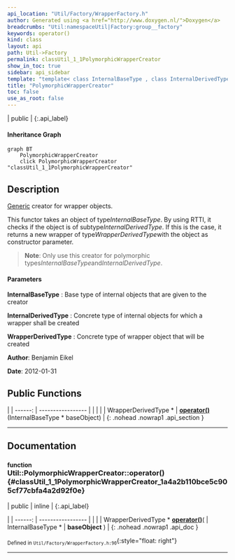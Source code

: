 ```yaml
---
api_location: "Util/Factory/WrapperFactory.h"
author: Generated using <a href="http://www.doxygen.nl/">Doxygen</a>
breadcrumbs: "Util:namespaceUtil|Factory:group__factory"
keywords: operator()
kind: class
layout: api
path: Util->Factory
permalink: classUtil_1_1PolymorphicWrapperCreator
show_in_toc: true
sidebar: api_sidebar
template: "template< class InternalBaseType , class InternalDerivedType , class WrapperDerivedType  > "
title: "PolymorphicWrapperCreator"
toc: false
use_as_root: false
---
```


| public |
{:.api_label}

#### Inheritance Graph

```mermaid
graph BT
	PolymorphicWrapperCreator
	click PolymorphicWrapperCreator "classUtil_1_1PolymorphicWrapperCreator"
```

## Description

[Generic](classUtil_1_1Generic) creator for wrapper objects.

This functor takes an object of type*InternalBaseType*. By using RTTI, it checks if the object is of subtype*InternalDerivedType*. If this is the case, it returns a new wrapper of type*WrapperDerivedType*with the object as constructor parameter.


> **Note**: Only use this creator for polymorphic types*InternalBaseType*and*InternalDerivedType*.



#### Parameters
**InternalBaseType**
:  Base type of internal objects that are given to the creator



**InternalDerivedType**
:  Concrete type of internal objects for which a wrapper shall be created



**WrapperDerivedType**
:  Concrete type of wrapper object that will be created





**Author**: Benjamin Eikel



**Date**: 2012-01-31





## Public Functions

|
| ------: | ----------------- |
|  | |
| WrapperDerivedType * | **[operator()](#classUtil_1_1PolymorphicWrapperCreator_1a4a2b110bce5c905cf77cbfa4a2d92f0e)**(InternalBaseType * baseObject) |
{: .nohead .nowrap1 .api_section }


-------------------------------------------------------------------

## Documentation

### <small>function</small><br/> Util::PolymorphicWrapperCreator::operator() {#classUtil_1_1PolymorphicWrapperCreator_1a4a2b110bce5c905cf77cbfa4a2d92f0e}

| public | inline |
{:.api_label}

|
| ------: | ----------------- |
|  |
| WrapperDerivedType * **[operator()](#classUtil_1_1PolymorphicWrapperCreator_1a4a2b110bce5c905cf77cbfa4a2d92f0e)**( | InternalBaseType * | **baseObject** ) |
{: .nohead .nowrap1 .api_doc }





<sub>Defined in `Util/Factory/WrapperFactory.h:90`</sub>{:style="float: right"}

-------------------------------------------------------------------

